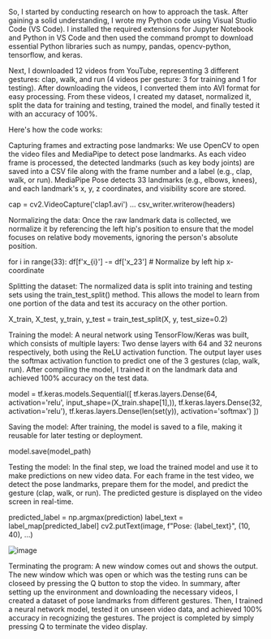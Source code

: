 So, I started by conducting research on how to approach the task. After gaining a solid understanding, I wrote my Python code using Visual Studio Code (VS Code). I installed the required extensions for Jupyter Notebook and Python in VS Code and then used the command prompt to download essential Python libraries such as numpy, pandas, opencv-python, tensorflow, and keras.

Next, I downloaded 12 videos from YouTube, representing 3 different gestures: clap, walk, and run (4 videos per gesture: 3 for training and 1 for testing). After downloading the videos, I converted them into AVI format for easy processing. From these videos, I created my dataset, normalized it, split the data for training and testing, trained the model, and finally tested it with an accuracy of 100%.

Here's how the code works:

Capturing frames and extracting pose landmarks:
We use OpenCV to open the video files and MediaPipe to detect pose landmarks. As each video frame is processed, the detected landmarks (such as key body joints) are saved into a CSV file along with the frame number and a label (e.g., clap, walk, or run). MediaPipe Pose detects 33 landmarks (e.g., elbows, knees), and each landmark's x, y, z coordinates, and visibility score are stored.

cap = cv2.VideoCapture('clap1.avi') ... csv_writer.writerow(headers)

Normalizing the data:
Once the raw landmark data is collected, we normalize it by referencing the left hip's position to ensure that the model focuses on relative body movements, ignoring the person's absolute position.

for i in range(33): df[f'x_{i}'] -= df['x_23'] # Normalize by left hip x-coordinate

Splitting the dataset:
The normalized data is split into training and testing sets using the train_test_split() method. This allows the model to learn from one portion of the data and test its accuracy on the other portion.

X_train, X_test, y_train, y_test = train_test_split(X, y, test_size=0.2)

Training the model:
A neural network using TensorFlow/Keras was built, which consists of multiple layers: Two dense layers with 64 and 32 neurons respectively, both using the ReLU activation function. The output layer uses the softmax activation function to predict one of the 3 gestures (clap, walk, run). After compiling the model, I trained it on the landmark data and achieved 100% accuracy on the test data.

model = tf.keras.models.Sequential([ tf.keras.layers.Dense(64, activation='relu', input_shape=(X_train.shape[1],)), tf.keras.layers.Dense(32, activation='relu'), tf.keras.layers.Dense(len(set(y)), activation='softmax') ])

Saving the model:
After training, the model is saved to a file, making it reusable for later testing or deployment.

model.save(model_path)

Testing the model:
In the final step, we load the trained model and use it to make predictions on new video data. For each frame in the test video, we detect the pose landmarks, prepare them for the model, and predict the gesture (clap, walk, or run). The predicted gesture is displayed on the video screen in real-time.

predicted_label = np.argmax(prediction) label_text = label_map[predicted_label] cv2.putText(image, f"Pose: {label_text}", (10, 40), ...)


![image](https://github.com/user-attachments/assets/c1aa5aa8-8a2b-48ab-a095-4332ce540804)


Terminating the program:
A new window comes out and shows the output. The new window which was open or which was the testing runs can be closeed by pressing the Q button to stop the video. In summary, after setting up the environment and downloading the necessary videos, I created a dataset of pose landmarks from different gestures. Then, I trained a neural network model, tested it on unseen video data, and achieved 100% accuracy in recognizing the gestures. The project is completed by simply pressing Q to terminate the video display.
